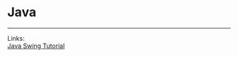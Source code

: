 # Java  
---------------------------------------------------  
Links:  
[Java Swing Tutorial](https://www.javatpoint.com/java-swing)  
